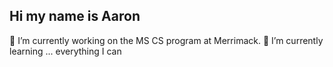 ## Hi my name is Aaron
 🔭 I’m currently working on the MS CS program at Merrimack.
 🌱 I’m currently learning ... everything I can

<!--
**Milam09/Milam09** is a ✨ _special_ ✨ repository because its `README.md` (this file) appears on your GitHub profile.



- 🔭 I’m currently working on the MS CS program at Merrimack.
- 🌱 I’m currently learning ... everything.

-->
